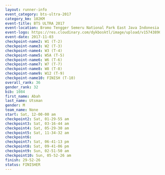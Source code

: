 ```yaml
---
layout: runner-info 
event_category: bts-ultra-2017 
category_km: 102KM 
event-title: BTS ULTRA 2017 
event-location: Bromo Tengger Semeru National Park East Java Indonesia 
event-logo: https://res.cloudinary.com/dykbosktl/image/upload/v1574389068/Logo/btsultra-profilpic_qfpjxb.png 
event-date: 2017-11-03 
checkpoint-name2: W1 (T-2) 
checkpoint-name3: W2 (T-3) 
checkpoint-name4: W3 (T-4) 
checkpoint-name5: W5A (T-5) 
checkpoint-name6: W6 (T-6) 
checkpoint-name7: W7 (T-7) 
checkpoint-name8: W8 (T-8) 
checkpoint-name9: W12 (T-9) 
checkpoint-name10: FINISH (T-10) 
overall_rank: 36
gender_rank: 32
bib: 1084
first_name: Abah
last_name: Utsman
gender: M
team_name: None
start: Sat, 12-00-00 am
checkpoint2: Sat, 01-29-55 am
checkpoint3: Sat, 03-16-44 am
checkpoint4: Sat, 05-29-30 am
checkpoint5: Sat, 11-34-32 am
checkpoint6: 
checkpoint7: Sat, 06-41-13 pm
checkpoint8: Sat, 09-41-06 pm
checkpoint9: Sun, 02-51-50 am
checkpoint10: Sun, 05-52-26 am
finish: 29-52-26
status: FINISHER
---
```

